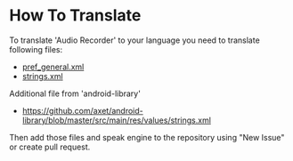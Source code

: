 # How To Translate

To translate 'Audio Recorder' to your language you need to translate following files:

  * [pref_general.xml](/app/src/main/res/xml/pref_general.xml)
  * [strings.xml](/app/src/main/res/values/strings.xml)

Additional file from 'android-library'
  * https://github.com/axet/android-library/blob/master/src/main/res/values/strings.xml

Then add those files and speak engine to the repository using "New Issue" or create pull request.
